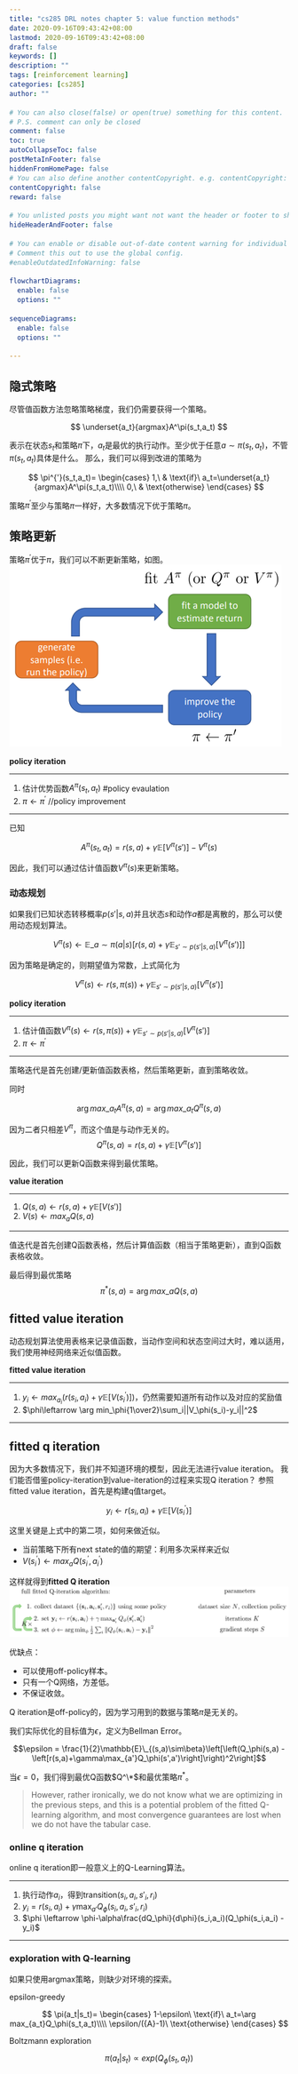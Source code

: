 ```yaml
---
title: "cs285 DRL notes chapter 5: value function methods"
date: 2020-09-16T09:43:42+08:00
lastmod: 2020-09-16T09:43:42+08:00
draft: false
keywords: []
description: ""
tags: [reinforcement learning]
categories: [cs285]
author: ""

# You can also close(false) or open(true) something for this content.
# P.S. comment can only be closed
comment: false
toc: true
autoCollapseToc: false
postMetaInFooter: false
hiddenFromHomePage: false
# You can also define another contentCopyright. e.g. contentCopyright: "This is another copyright."
contentCopyright: false
reward: false

# You unlisted posts you might want not want the header or footer to show
hideHeaderAndFooter: false

# You can enable or disable out-of-date content warning for individual post.
# Comment this out to use the global config.
#enableOutdatedInfoWarning: false

flowchartDiagrams:
  enable: false
  options: ""

sequenceDiagrams: 
  enable: false
  options: ""

---
```


<!--more-->
## 隐式策略
尽管值函数方法忽略策略梯度，我们仍需要获得一个策略。

$$
\underset{a_t}{argmax}A^\pi(s_t,a_t)
$$

表示在状态$s_t$和策略$\pi$下，$a_t$是最优的执行动作。至少优于任意$a\sim \pi(s_t,a_t)$，不管$\pi(s_t,a_t)$具体是什么。
那么，我们可以得到改进的策略为

$$
\pi^{'}(s_t,a_t)=
\begin{cases}
  1,\ & \text{if}\ a_t=\underset{a_t}{argmax}A^\pi(s_t,a_t)\\\\
  0,\ & \text{otherwise}
\end{cases}
$$

策略$\pi^{'}$至少与策略$\pi$一样好，大多数情况下优于策略$\pi$。

## 策略更新
策略$\pi^{'}$优于$\pi$，我们可以不断更新策略，如图。
![](/post/cs285_chapter5/policy_iter.png)

**policy iteration**
***
1. 估计优势函数$A^\pi(s_t,a_t)$ #policy evaulation
2. $\pi\leftarrow\pi^{'}$ //policy improvement
***


已知

$$
A^\pi(s_t,a_t)=r(s,a)+\gamma\mathbb{E}[V^\pi(s')]-V^\pi(s)
$$

因此，我们可以通过估计值函数$V^\pi(s)$来更新策略。

### 动态规划
如果我们已知状态转移概率$p(s'|s,a)$并且状态$s$和动作$a$都是离散的，那么可以使用动态规划算法。

$$
V^\pi(s)\leftarrow \mathbb{E}\_{a\sim\pi(a|s)} \left[r(s,a) + \gamma\mathbb{E}_{s'\sim p(s'|s,a)}\left[V^\pi(s')\right]\right]
$$

因为策略是确定的，则期望值为常数，上式简化为

$$
V^\pi(s)\leftarrow r(s,\pi(s)) + \gamma\mathbb{E}_{s'\sim p(s'|s,a)}\left[V^\pi(s')\right]
$$

**policy iteration**
***
1. 估计值函数$V^\pi(s)\leftarrow r(s,\pi(s))+\gamma\mathbb{E}_{s'\sim p(s'|s,a)}\left[V^\pi(s')\right]$
2. $\pi\leftarrow\pi^{'}$
***
策略迭代是首先创建/更新值函数表格，然后策略更新，直到策略收敛。


同时

$$
\arg max \_{a_t}A^\pi(s,a) = \arg max \_{a_t}Q^\pi(s,a)
$$

因为二者只相差$V^\pi$，而这个值是与动作无关的。
$$Q^\pi(s,a) = r(s,a) + \gamma\mathbb{E}\left[V^\pi(s')\right]$$

因此，我们可以更新Q函数来得到最优策略。

**value iteration**
***
1. $Q(s,a)\leftarrow r(s,a)+\gamma\mathbb{E}[V(s')]$
2. $V(s)\leftarrow max_aQ(s,a)$
***
值迭代是首先创建Q函数表格，然后计算值函数（相当于策略更新），直到Q函数表格收敛。

最后得到最优策略
$$
\pi^*(s,a) = \arg max \_{a}Q(s,a)
$$

## fitted value iteration
动态规划算法使用表格来记录值函数，当动作空间和状态空间过大时，难以适用，我们使用神经网络来近似值函数。

**fitted value iteration**
***
1. $y_i\leftarrow max_{a_i}(r(s_i,a_i)+\gamma\mathbb{E}[V(s_i^{'})])$，仍然需要知道所有动作以及对应的奖励值
2. $\phi\leftarrow \arg min_\phi{1\over2}\sum_i||V_\phi(s_i)-y_i||^2$
***

## fitted q iteration
因为大多数情况下，我们并不知道环境的模型，因此无法进行value iteration。
我们能否借鉴policy-iteration到value-iteration的过程来实现Q iteration？
参照fitted value iteration，首先是构建q值target。

$$y_i\leftarrow r(s_i,a_i)+\gamma\mathbb{E}[V(s_i^{'})]$$

这里关键是上式中的第二项，如何来做近似。
- 当前策略下所有next state的值的期望：利用多次采样来近似
- $V(s_i^{'})\leftarrow max_aQ(s_i^{'},a_i^{'})$

这样就得到**fitted Q iteration**
![](/post/cs285_chapter5/fitted_q_iteration.png)

优缺点：
- 可以使用off-policy样本。
- 只有一个Q网络，方差低。
- 不保证收敛。

Q iteration是off-policy的，因为学习用到的数据与策略$\pi$是无关的。

我们实际优化的目标值为$\epsilon$，定义为Bellman Error。

$$\epsilon = \frac{1}{2}\mathbb{E}\_{(s,a)\sim\beta}\left[\left(Q_\phi(s,a) - \left[r(s,a)+\gamma\max_{a'}Q_\phi(s',a')\right]\right)^2\right]$$

当$\epsilon=0$，我们得到最优Q函数$Q^\*$和最优策略$\pi^*$。
>However, rather ironically, we do not know what we are optimizing in the previous steps, and this is a potential problem of the ﬁtted Q-learning algorithm, and most convergence guarantees are lost when we do not have the tabular case.

### online q iteration
online q iteration即一般意义上的Q-Learning算法。
***
1. 执行动作$a_i$，得到transition$(s_i,a_i,s'_i,r_i)$
2. $y_i = r(s_i,a_i) + \gamma \max_{a'}Q_\phi(s_i,a_i,s'_i,r_i)$
3. $\phi \leftarrow \phi-\alpha\frac{dQ_\phi}{d\phi}(s_i,a_i)(Q_\phi(s_i,a_i) - y_i)$
***

### exploration with Q-learning
如果只使用argmax策略，则缺少对环境的探索。

epsilon-greedy

$$
\pi(a_t|s_t)=
\begin{cases}
  1-\epsilon\ \text{if}\ a_t=\arg max_{a_t}Q_\phi(s_t,a_t)\\\\
  \epsilon/({A}-1)\ \text{otherwise}
\end{cases}
$$

Boltzmann exploration

$$
\pi(a_t|s_t)\propto exp(Q_\phi(s_t,a_t))
$$
